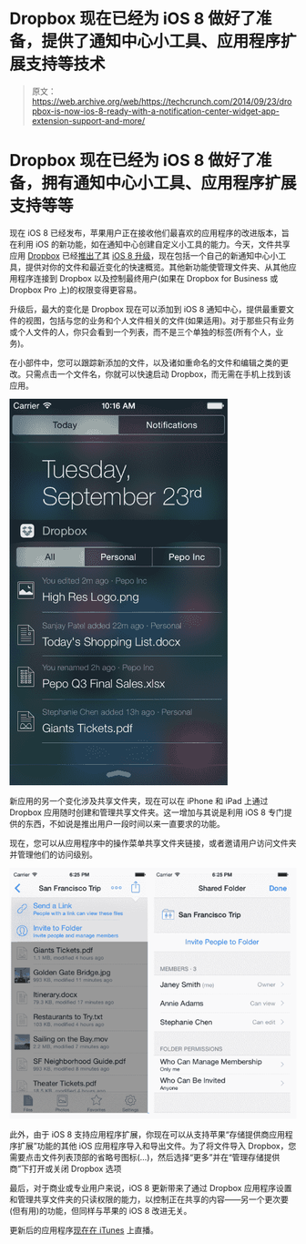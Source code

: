 # Dropbox 现在已经为 iOS 8 做好了准备，提供了通知中心小工具、应用程序扩展支持等技术

> 原文：<https://web.archive.org/web/https://techcrunch.com/2014/09/23/dropbox-is-now-ios-8-ready-with-a-notification-center-widget-app-extension-support-and-more/>

# Dropbox 现在已经为 iOS 8 做好了准备，拥有通知中心小工具、应用程序扩展支持等等

现在 iOS 8 已经发布，苹果用户正在接收他们最喜欢的应用程序的改进版本，旨在利用 iOS 的新功能，如在通知中心创建自定义小工具的能力。今天，文件共享应用 [Dropbox](https://web.archive.org/web/20221006182519/http://www.dropbox.com/) 已经[推出了](https://web.archive.org/web/20221006182519/https://blog.dropbox.com/2014/09/do-more-on-the-go-with-a-new-dropbox-for-ios-8/)其 [iOS 8 升级](https://web.archive.org/web/20221006182519/https://itunes.apple.com/us/app/dropbox/id327630330)，现在包括一个自己的新通知中心小工具，提供对你的文件和最近变化的快速概览。其他新功能使管理文件夹、从其他应用程序连接到 Dropbox 以及控制最终用户(如果在 Dropbox for Business 或 Dropbox Pro 上)的权限变得更容易。

升级后，最大的变化是 Dropbox 现在可以添加到 iOS 8 通知中心，提供最重要文件的视图，包括与您的业务和个人文件相关的文件(如果适用)。对于那些只有业务或个人文件的人，你只会看到一个列表，而不是三个单独的标签(所有个人，业务)。

在小部件中，您可以跟踪新添加的文件，以及诸如重命名的文件和编辑之类的更改。只需点击一个文件名，你就可以快速启动 Dropbox，而无需在手机上找到该应用。

![Dropbox-for-iOS-v3.4-Today-View (1)](img/1e17eb8790c582ae0f929f23cac1305d.png)

新应用的另一个变化涉及共享文件夹，现在可以在 iPhone 和 iPad 上通过 Dropbox 应用随时创建和管理共享文件夹。这一增加与其说是利用 iOS 8 专门提供的东西，不如说是推出用户一段时间以来一直要求的功能。

现在，您可以从应用程序中的操作菜单共享文件夹链接，或者邀请用户访问文件夹并管理他们的访问级别。

![Screen Shot 2014-09-23 at 1.24.28 PM](img/1136bf6dbdb8e80c00b11160c6897c2a.png)

此外，由于 iOS 8 支持应用程序扩展，你现在可以从支持苹果“存储提供商应用程序扩展”功能的其他 iOS 应用程序导入和导出文件。为了将文件导入 Dropbox，您需要点击文件列表顶部的省略号图标(…)，然后选择“更多”并在“管理存储提供商”下打开或关闭 Dropbox 选项

最后，对于商业或专业用户来说，iOS 8 更新带来了通过 Dropbox 应用程序设置和管理共享文件夹的只读权限的能力，以控制正在共享的内容——另一个更次要(但有用)的功能，但同样与苹果的 iOS 8 改进无关。

更新后的应用程序[现在在 iTunes](https://web.archive.org/web/20221006182519/https://itunes.apple.com/us/app/dropbox/id327630330) 上直播。